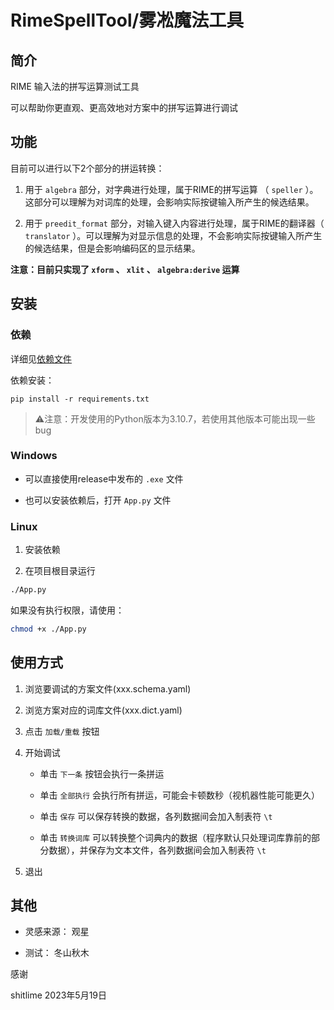 # RimeSpellTool/雾凇魔法工具


## 简介

RIME 输入法的拼写运算测试工具

可以帮助你更直观、更高效地对方案中的拼写运算进行调试


## 功能

目前可以进行以下2个部分的拼运转换：

1. 用于 `algebra` 部分，对字典进行处理，属于RIME的拼写运算 （ `speller` ）。这部分可以理解为对词库的处理，会影响实际按键输入所产生的候选结果。

2. 用于 `preedit_format` 部分，对输入键入内容进行处理，属于RIME的翻译器（ `translator` ）。可以理解为对显示信息的处理，不会影响实际按键输入所产生的候选结果，但是会影响编码区的显示结果。

**注意：目前只实现了 `xform` 、 `xlit` 、 `algebra:derive` 运算**


## 安装

### 依赖

详细见[依赖文件](requirements.txt)

依赖安装：
```shell
pip install -r requirements.txt
```

> ⚠️注意：开发使用的Python版本为3.10.7，若使用其他版本可能出现一些bug


### Windows

+ 可以直接使用release中发布的 `.exe` 文件

+ 也可以安装依赖后，打开 `App.py` 文件


### Linux

1. 安装依赖

2. 在项目根目录运行
```sh
./App.py
```

如果没有执行权限，请使用：
```sh
chmod +x ./App.py
```


## 使用方式

1. 浏览要调试的方案文件(xxx.schema.yaml)

2. 浏览方案对应的词库文件(xxx.dict.yaml)

3. 点击 `加载/重载` 按钮

4. 开始调试

    + 单击 `下一条` 按钮会执行一条拼运

    + 单击 `全部执行` 会执行所有拼运，可能会卡顿数秒（视机器性能可能更久）

    + 单击 `保存` 可以保存转换的数据，各列数据间会加入制表符 `\t`

    + 单击 `转换词库` 可以转换整个词典内的数据（程序默认只处理词库靠前的部分数据），并保存为文本文件，各列数据间会加入制表符 `\t`

5. 退出


## 其他

+ 灵感来源： 观星

+ 测试： 冬山秋木

感谢

shitlime  2023年5月19日